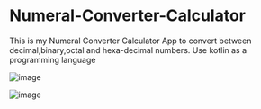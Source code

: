 # Numeral-Converter-Calculator
This is my Numeral Converter Calculator App to convert between decimal,binary,octal and hexa-decimal numbers. 
Use kotlin as a programming language


![image](https://user-images.githubusercontent.com/95092898/224548926-39aab09d-4b30-4936-b27f-f6c3d701ce4d.png)

![image](https://user-images.githubusercontent.com/95092898/224549037-653632e3-7ccf-408b-868f-7e891d2a53c8.png)
